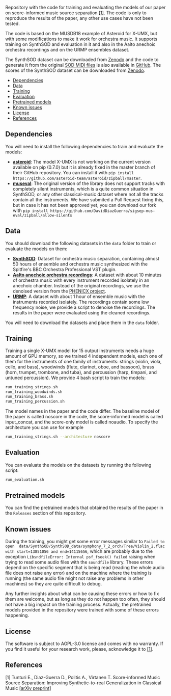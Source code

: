 Repository with the code for training and evaluating the models of our paper on score-informed music source separation [[1]](#references).
The code is only to reproduce the results of the paper, any other use cases have not been tested. 

The code is based on the MUSDB18 example of Asteroid for X-UMX, but with some modifications to
make it work for orchestra music. It supports training on SynthSOD and evaluation
in it and also in the Aalto anechoic orchestra recordings and on the URMP ensembles dataset.

The SynthSOD dataset can be downloaded from [Zenodo](https://doi.org/10.5281/zenodo.13759492) 
and the code to generate it from the original [SOD MIDI files](https://qsdfo.github.io/LOP/database.html) 
is also available in [GitHub](https://github.com/repertorium/HQ-SOD-generator). The scores of the SynthSOD dataset
can be downloaded from [Zenodo](placeholder).

- [Dependencies](#dependencies)
- [Data](#data)
- [Training](#training)
- [Evaluation](#evaluation)
- [Pretrained models](#pretrained-models)
- [Known issues](#known-issues)
- [License](#license)
- [References](#references)

## Dependencies

You will need to install the following dependencies to train and evaluate the models:

* [**asteroid**](https://github.com/asteroid-team/asteroid/): The model X-UMX is not working on the 
current version available on pip (0.7.0) but it is already fixed in the master branch of their GitHub
repository. You can install it with `pip install https://github.com/asteroid-team/asteroid/zipball/master`.
* [**museval**](https://github.com/sigsep/sigsep-mus-eval): The original version of the library does not support
tracks with completely silent instruments, which is a quite common situation in SynthSOD, or any
other classical-music dataset where not all the tracks contain all the instruments. We have submited a Pull Request
fixing this, but in case it has not been approved yet, you can download our fork with 
`pip install https://github.com/DavidDiazGuerra/sigsep-mus-eval/zipball/allow-silents`

## Data

You should download the following datasets in the `data` folder to train or evaluate the models on them:

* [**SynthSOD**](https://doi.org/10.5281/zenodo.13759492): Dataset for orchestra music separation, containing almost 50 hours of ensemble and orchestra
music synthesized with the Spitfire's BBC Orchestra Professional VST plugin.
* [**Aalto anechoic orchestra recordings**](https://research.cs.aalto.fi/acoustics/virtual-acoustics/research/acoustic-measurement-and-analysis/85-anechoic-recordings.html): 
A dataset with about 10 minutes of orchestra music with every instrument recorded isolately in an anechoic chamber.
Instead of the original recordings, we use the denoised version from the [PHENICX project](https://www.upf.edu/web/mtg/phenicx-anechoic).
* [**URMP**](https://labsites.rochester.edu/air/projects/URMP.html): A dataset with about 1 hour of ensemble 
music with the instruments recorded isolately. The recordings contain some low frequency noise, we provide a script to denoise the recordings. The results in the paper were evaluated using the cleaned recordings.

You will need to download the datasets and place them in the `data` folder.

## Training

Training a single X-UMX model for 15 output instruments needs a huge amount of GPU memory, so we trained 4 independent
models, each one of them for the instruments of one family of instruments: strings (violin, viola, cello, and bass), 
woodwinds (flute, clarinet, oboe, and bassoon), brass (horn, trumpet, trombone, and tuba), and percussion (harp, 
timpani, and untuned percussion). We provide 4 bash script to train the models:

```bash
run_training_strings.sh
run_training_woodwinds.sh
run_training_brass.sh
run_training_percussion.sh
```

The model names in the paper and the code differ. The baseline model of the paper is called noscore in the code, the score-informed model is called input_concat, and the score-only model is called noaudio. To specify the architecture you can use for example


```bash
run_training_strings.sh --architecture noscore
```
## Evaluation

You can evaluate the models on the datasets by running the following script:

```bash
run_evaluation.sh
```

## Pretrained models

You can find the pretrained models that obtained the results of the paper in the `Releases` section of this repository.

## Known issues

During the training, you might get some error messages similar to `Failed to open 
data/SynthSOD/SynthSOD_data/symphony_7_2_orch/Tree/Violin_2.flac with start=13851056 and end=14115656`, which
are probably due to the exception `LibsndfileError: Internal psf_fseek() failed` raising when trying to read some
audio files with the `soundfile` library. These errors depend on the specific segment that is being read (reading
the whole audio file does not raise any error) and on the machine where the training is running (the same audio file
might not raise any problems in other machines) so they are quite difficult to debug. 

Any further insights about what can be causing these errors or how to fix them are welcome, but as long as they do not
happen too often, they should not have a big impact on the training process. Actually, the pretrained models provided 
in the repository were trained with some of these errors happening.

## License

The software is subject to AGPL-3.0 license and comes with no warranty. If you find it useful for your research work, please, acknowledge it to [[1]](#references).

## References

[1] Tunturi E., Diaz-Guerra D., Politis A., Virtanen T. Score-informed Music Source Separation: Improving Synthetic-to-real Generalization in Classical Music [[arXiv preprint](https://doi.org/10.48550/arXiv.2503.07352)]
